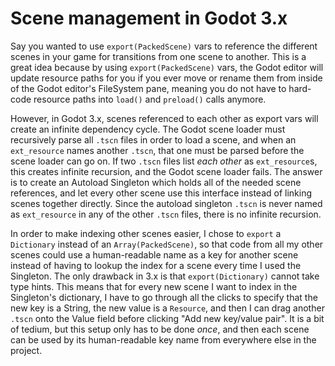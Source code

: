 # Scene management in Godot 3.x

Say you wanted to use `export(PackedScene)` vars to reference the different scenes in your game for transitions from one scene to another.  This is a great idea because by using `export(PackedScene)` vars, the Godot editor will update resource paths for you if you ever move or rename them from inside of the Godot editor's FileSystem pane, meaning you do not have to hard-code resource paths into `load()` and `preload()` calls anymore.

However, in Godot 3.x, scenes referenced to each other as export vars will create an infinite dependency cycle.  The Godot scene loader must recursively parse all `.tscn` files in order to load a scene, and when an `ext_resource` names another `.tscn`, that one must be parsed before the scene loader can go on.  If two `.tscn` files list *each other* as `ext_resource`s, this creates infinite recursion, and the Godot scene loader fails.  The answer is to create an Autoload Singleton which holds all of the needed scene references, and let every other scene use this interface instead of linking scenes together directly.  Since the autoload singleton `.tscn` is never named as `ext_resource` in any of the other `.tscn` files, there is no infinite recursion.

In order to make indexing other scenes easier, I chose to `export` a `Dictionary` instead of an `Array(PackedScene)`, so that code from all my other scenes could use a human-readable name as a key for another scene instead of having to lookup the index for a scene every time I used the Singleton.  The only drawback in 3.x is that `export(Dictionary)` cannot take type hints.  This means that for every new scene I want to index in the Singleton's dictionary, I have to go through all the clicks to specify that the new key is a String, the new value is a `Resource`, and then I can drag another `.tscn` onto the Value field before clicking "Add new key/value pair".  It is a bit of tedium, but this setup only has to be done *once*, and then each scene can be used by its human-readable key name from everywhere else in the project.
